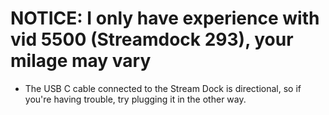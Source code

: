 # NOTICE: I only have experience with vid 5500 (Streamdock 293), your milage may vary

- The USB C cable connected to the Stream Dock is directional, so if you're having trouble, try plugging it in the other way.
